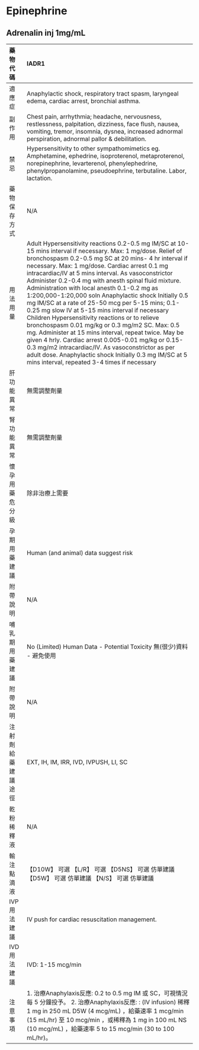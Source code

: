 # Epinephrine

## Adrenalin inj 1mg/mL

| 藥物代碼 | IADR1 |
| :--- | :--- |
| 適應症 | Anaphylactic shock, respiratory tract spasm, laryngeal edema, cardiac arrest, bronchial asthma. |
| 副作用 | Chest pain, arrhythmia; headache, nervousness, restlessness, palpitation, dizziness, face flush, nausea, vomiting, tremor, insomnia, dysnea, increased adnormal perspiration, adnormal pallor & debilitation. |
| 禁忌 | Hypersensitivity to other sympathomimetics eg. Amphetamine, ephedrine, isoproterenol, metaproterenol, norepinephrine, levarterenol, phenylephedrine, phenylpropanolamine, pseudoephrine, terbutaline. Labor, lactation. |
| 藥物保存方式 | N/A |
| 用法用量 | Adult Hypersensitivity reactions 0.2-0.5 mg IM/SC at 10-15 mins interval if necessary. Max: 1 mg/dose. Relief of bronchospasm 0.2-0.5 mg SC at 20 mins- 4 hr interval if necessary. Max: 1 mg/dose. Cardiac arrest 0.1 mg intracardiac/IV at 5 mins interval. As vasoconstrictor Administer 0.2-0.4 mg with anesth spinal fluid mixture. Administration with local anesth 0.1-0.2 mg as 1:200,000-1:20,000 soln Anaphylactic shock Initially 0.5 mg IM/SC at a rate of 25-50 mcg per 5-15 mins; 0.1-0.25 mg slow IV at 5-15 mins interval if necessary Children Hypersensitivity reactions or to relieve bronchospasm 0.01 mg/kg or 0.3 mg/m2 SC. Max: 0.5 mg. Administer at 15 mins interval, repeat twice. May be given 4 hrly. Cardiac arrest 0.005-0.01 mg/kg or 0.15-0.3 mg/m2 intracardiac/IV. As vasoconstrictor as per adult dose. Anaphylactic shock Initially 0.3 mg IM/SC at 5 mins interval, repeated 3-4 times if necessary |
| 肝功能異常 | 無需調整劑量 |
| 腎功能異常 | 無需調整劑量 |
| 懷孕用藥危分級 | 除非治療上需要 |
| 孕期用藥建議 | Human \(and animal\) data suggest risk |
| 附帶說明 | N/A |
| 哺乳期用藥建議 | No \(Limited\) Human Data - Potential Toxicity 無\(很少\)資料 - 避免使用 |
| 附帶說明 | N/A |
| 注射劑給藥建議途徑 | EXT, IH, IM, IRR, IVD, IVPUSH, LI, SC |
| 乾粉稀釋液 | N/A |
| 輸注點滴液 | 【D10W】 可選  【L/R】 可選  【D5NS】 可選 仿單建議  【D5W】 可選 仿單建議  【N/S】 可選 仿單建議 |
| IVP 用法建議 | IV push for cardiac resuscitation management. |
| IVD 用法建議 | IVD: 1-15 mcg/min |
| 注意事項 | 1. 治療Anaphylaxis反應: 0.2 to 0.5 mg IM 或 SC，可視情況每 5 分鐘投予。 2. 治療Anaphylaxis反應: : \(IV infusion\) 稀釋1 mg in 250 mL D5W \(4 mcg/mL\) ，給藥速率 1 mcg/min \(15 mL/hr\) 至 10 mcg/min ，或稀釋為 1 mg in 100 mL NS \(10 mcg/mL\) ，給藥速率 5 to 15 mcg/min \(30 to 100 mL/hr\)。 |

